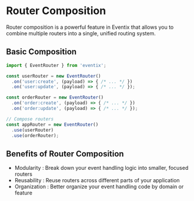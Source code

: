 # Router Composition

Router composition is a powerful feature in Eventix that allows you to combine multiple routers into a single, unified routing system.

## Basic Composition

```typescript
import { EventRouter } from 'eventix';

const userRouter = new EventRouter()
  .on('user:create', (payload) => { /* ... */ })
  .on('user:update', (payload) => { /* ... */ });

const orderRouter = new EventRouter()
  .on('order:create', (payload) => { /* ... */ })
  .on('order:update', (payload) => { /* ... */ });

// Compose routers
const appRouter = new EventRouter()
  .use(userRouter)
  .use(orderRouter);
```

## Benefits of Router Composition
- Modularity : Break down your event handling logic into smaller, focused routers
- Reusability : Reuse routers across different parts of your application
- Organization : Better organize your event handling code by domain or feature
